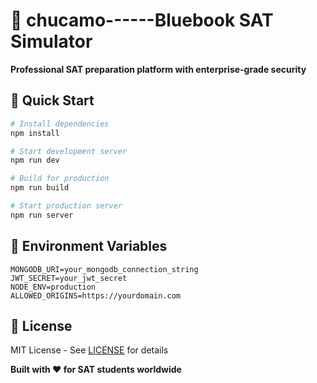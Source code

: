 # 🎯 chucamo------Bluebook SAT Simulator

**Professional SAT preparation platform with enterprise-grade security**

## 🚀 Quick Start

```bash
# Install dependencies
npm install

# Start development server
npm run dev

# Build for production
npm run build

# Start production server
npm run server
```

## 🔧 Environment Variables

```env
MONGODB_URI=your_mongodb_connection_string
JWT_SECRET=your_jwt_secret
NODE_ENV=production
ALLOWED_ORIGINS=https://yourdomain.com
```

## 📄 License

MIT License - See [LICENSE](LICENSE) for details


**Built with ❤️ for SAT students worldwide**
